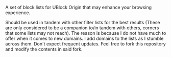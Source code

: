 A set of block lists for UBlock Origin that may enhance your browsing experience.

Should be used in tandem with other filter lists for the best results (These are only considered to be a companion to/in tandem with others, corners that some lists may not reach). The reason is because I do not have much to offer when it comes to new domains. I add domains to the lists as I stumble across them. Don't expect frequent updates. Feel free to fork this repository and modify the contents in said fork.
